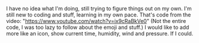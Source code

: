 I have no idea what I'm doing, still trying to figure things out on my own. 
I'm still new to coding and stuff, learning in my own pace.
That's code from the video: "https://www.youtube.com/watch?v=ix9cRaBkVe0" (Not the entire code, I was too lazy to follow about the emoji and stuff.)
I would like to add more like an icon, show current time, humidity, wind and pressure. If I could.
